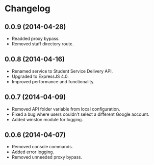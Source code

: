 # Changelog

## 0.0.9 (2014-04-28)

- Readded proxy bypass.
- Removed staff directory route.

## 0.0.8 (2014-04-16)

- Renamed service to Student Service Delivery API.
- Upgraded to ExpressJS 4.0.
- Improved performance and functionality.

## 0.0.7 (2014-04-09)

- Removed API folder variable from local configuration.
- Fixed a bug where users couldn't select a different Google account.
- Added winston module for logging.

## 0.0.6 (2014-04-07)

- Removed console commands.
- Added error logging.
- Removed unneeded proxy bypass.

